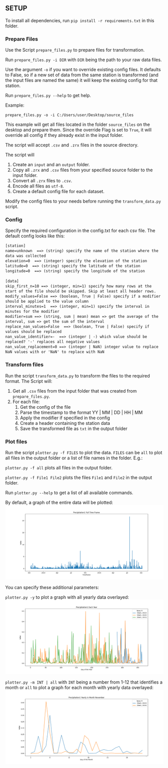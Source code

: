 ## SETUP

To install all dependencies, run ``pip install -r requirements.txt`` in this folder.

### Prepare Files

Use the Script ``prepare_files.py`` to prepare files for transformation.

Run ``prepare_files.py -i DIR`` with ``DIR`` being the path to your raw data files.

Use the argument ``-o`` if you want to override existing config files. It defaults to False,
so if a new set of data from the same station is transformed (and the input files are named the same)
it will keep the existing config for that station.

Run ``prepare_files.py --help`` to get help.

Example:
````pycon
prepare_files.py -o -i C:/Users/user/Desktop/source_files 
````
This example will get all files located in the folder ``source_files`` on the desktop and prepare them.
Since the override Flag is set to ``True``, it will override all config if they already exist in the input folder.

The script will accept ``.csv`` and ``.zrx`` files in the source directory.

The script will
1. Create an ``input`` and an ``output`` folder.
2. Copy all ``.zrx`` and ``.csv`` files from your specified source folder to the input folder.
3. Convert all ``.zrx`` files to ``.csv``.
4. Encode all files as ``utf-8``.
5. Create a default config file for each dataset.

Modify the config files to your needs before running the ``transform_data.py`` script.

### Config

Specify the required configuration in the config.txt for each csv file.
The default config looks like this:
````
[station]
name=unknown  ==> (string) specify the name of the station where the data was collected
elevation=0  ==> (integer) specify the elevation of the station
latitude=0  ==> (string) specify the latitude of the station
longitude=0  ==> (string) specify the longitude of the station

[data]
skip_first_n=10	==> (integer, min=1) specify how many rows at the start of the file should be skipped. Skip at least all header rows.
modify_values=False	==> (boolean, True | False) specify if a modifier should be applied to the value column
interval_minutes=1	==> (integer, min=1) specify the interval in minutes for the modifier
modifier=sum ==> (string, sum | mean) mean => get the average of the interval, sum => get the sum of the interval
replace_nan_values=False  ==> (boolean, True | False) specify if values should be replaced
nan_value_identifier=-	==> (integer | -) which value should be replaced? '-' replaces all negative values
nan_value_replacement=0	==> (integer | NaN) integer value to replace NaN values with or 'NaN' to replace with NaN
````
### Transform files

Run the script ``transform_data.py`` to transform the files to the required format.
The Script will:
1. Get all ``.csv`` files from the input folder that was created from ``prepare_files.py``.
2. For each file:
   1. Get the config of the file
   2. Parse the timestamp to the format YY | MM | DD | HH | MM
   3. Apply the modifier if specified in the config
   4. Create a header containing the station data
   5. Save the transformed file as ``txt`` in the output folder


### Plot files

Run the script ``plotter.py -f FILES`` to plot the data. ``FILES`` can be ``all`` to plot all files
in the output folder or a list of file names in the folder. E.g.:

``plotter.py -f all`` plots all files in the output folder.

``plotter.py -f File1 File2`` plots the files ``File1`` and ``File2`` in the output folder.

Run ``plotter.py --help`` to get a list of all available commands.

By default, a graph of the entire data will be plotted:
![](doku/Precipitation1_total.png)

You can specify these additional parameters:

``plotter.py -y`` to plot a graph with all yearly data overlayed:
![](doku/Precipitation1_years.png)

``plotter.py -m INT | all`` with ``INT`` being a number from 1-12 that identifies a month or ``all`` to plot
a graph for each month with yearly data overlayed:
![](doku/Precipitation1_month_November.png)



